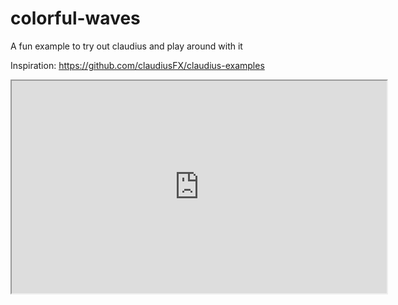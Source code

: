 # colorful-waves
A fun example to try out claudius and play around with it

Inspiration:  https://github.com/claudiusFX/claudius-examples

<iframe src="https://drive.google.com/file/d/1Rx_PSHwUXhxVWhW5qRDeH9PmIvczbtpR/preview" width="600" height="340" allow="autoplay"></iframe>